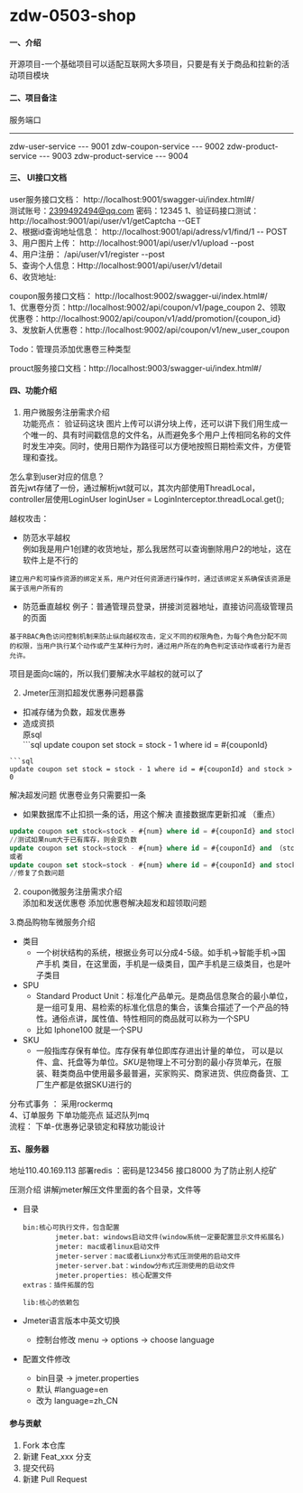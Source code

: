 # zdw-0503-shop

#### 一、介绍
开源项目-一个基础项目可以适配互联网大多项目，只要是有关于商品和拉新的活动项目模块

#### 二、项目备注

服务端口
--- --------
zdw-user-service --- 9001
zdw-coupon-service --- 9002
zdw-product-service --- 9003
zdw-product-service --- 9004
#### 三、 UI接口文档  
user服务接口文档： http://localhost:9001/swagger-ui/index.html#/  
  测试账号：2399492494@qq.com            密码：12345
1、验证码接口测试：http://localhost:9001/api/user/v1/getCaptcha  --GET  
2、根据id查询地址信息： http://localhost:9001/api/adress/v1/find/1 -- POST    
3、用户图片上传： http://localhost:9001/api/user/v1/upload --post  
4、用户注册： /api/user/v1/register --post  
5、查询个人信息：Http://localhost:9001/api/user/v1/detail  
6、收货地址: 

coupon服务接口文档： http://localhost:9002/swagger-ui/index.html#/  
1、优惠卷分页：http://localhost:9002/api/coupon/v1/page_coupon
2、领取优惠卷：http://localhost:9002/api/coupon/v1/add/promotion/{coupon_id}
3、发放新人优惠卷：http://localhost:9002/api/coupon/v1/new_user_coupon

Todo：管理员添加优惠卷三种类型

prouct服务接口文档：http://localhost:9003/swagger-ui/index.html#/  
#### 四、功能介绍

1. 用户微服务注册需求介绍  
功能亮点： 验证码这块 图片上传可以讲分块上传，还可以讲下我们用生成一个唯一的、具有时间戳信息的文件名，从而避免多个用户上传相同名称的文件时发生冲突。同时，使用日期作为路径可以方便地按照日期检索文件，方便管理和查找。  



怎么拿到user对应的信息？  
首先jwt存储了一份，通过解析jwt就可以，其次内部使用ThreadLocal，controller层使用LoginUser loginUser = LoginInterceptor.threadLocal.get();

越权攻击：
* 防范水平越权  
例如我是用户1创建的收货地址，那么我居然可以查询删除用户2的地址，这在软件上是不行的
```
建立用户和可操作资源的绑定关系，用户对任何资源进行操作时，通过该绑定关系确保该资源是属于该用户所有的
```

* 防范垂直越权
例子：普通管理员登录，拼接浏览器地址，直接访问高级管理员的页面
```
基于RBAC角色访问控制机制来防止纵向越权攻击，定义不同的权限角色，为每个角色分配不同的权限，当用户执行某个动作或产生某种行为时，通过用户所在的角色判定该动作或者行为是否允许。
```
项目是面向c端的，所以我们要解决水平越权的就可以了

2.  Jmeter压测扣超发优惠券问题暴露    
   * 扣减存储为负数，超发优惠券   
   * 造成资损  
   原sql  
    ```sql
      update coupon set stock = stock - 1 where id = #{couponId} 
   ```
   ```sql
   update coupon set stock = stock - 1 where id = #{couponId} and stock > 0
```
解决超发问题
优惠卷业务只需要扣一条  
* 如果数据库不止扣损一条的话，用这个解决
直接数据库更新扣减 （重点）
```sql
update coupon set stock=stock - #{num} where id = #{couponId} and stock>0
//测试如果num大于已有库存，则会变负数
update coupon set stock=stock - #{num} where id = #{couponId} and （stock - #{num})>=0
或者
update coupon set stock=stock - #{num} where id = #{couponId} and stock >= #{num} 
//修复了负数问题

```
 2. coupon微服务注册需求介绍  
添加和发送优惠卷
添加优惠卷解决超发和超领取问题

3.商品购物车微服务介绍
* 类目
  * 一个树状结构的系统，根据业务可以分成4-5级。如手机->智能手机->国产手机 类目，在这里面，手机是一级类目，国产手机是三级类目，也是叶子类目
* SPU
  * Standard Product Unit：标准化产品单元。是商品信息聚合的最小单位，是一组可复用、易检索的标准化信息的集合，该集合描述了一个产品的特性。通俗点讲，属性值、特性相同的商品就可以称为一个SPU
  * 比如 Iphone100 就是一个SPU
* SKU
  * 一般指库存保有单位。库存保有单位即库存进出计量的单位， 可以是以件、盒、托盘等为单位。*SKU*是物理上不可分割的最小存货单元，在服装、鞋类商品中使用最多最普遍，买家购买、商家进货、供应商备货、工厂生产都是依据SKU进行的


分布式事务 ： 采用rockermq  
4、订单服务 
下单功能亮点 延迟队列mq  
流程： 下单-优惠券记录锁定和释放功能设计 
#### 五、服务器 
地址110.40.169.113
部署redis ：密码是123456 接口8000 为了防止别人挖矿

压测介绍
讲解jmeter解压文件里面的各个目录，文件等
- 目录

  ```
  bin:核心可执行文件，包含配置
          jmeter.bat: windows启动文件(window系统一定要配置显示文件拓展名)
          jmeter: mac或者linux启动文件
          jmeter-server：mac或者Liunx分布式压测使用的启动文件
          jmeter-server.bat：window分布式压测使用的启动文件
          jmeter.properties: 核心配置文件   
  extras：插件拓展的包
  
  lib:核心的依赖包
  ```

- Jmeter语言版本中英文切换

  - 控制台修改 menu -> options -> choose language

- 配置文件修改

  - bin目录 -> jmeter.properties
  - 默认 #language=en
  - 改为 language=zh_CN

#### 参与贡献

1.  Fork 本仓库
2.  新建 Feat_xxx 分支
3.  提交代码
4.  新建 Pull Request
